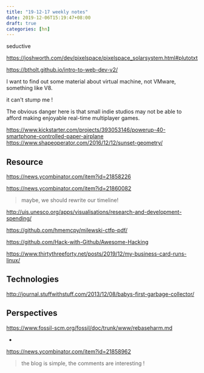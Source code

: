 ```yaml
---
title: "19-12-17 weekly notes"
date: 2019-12-06T15:19:47+08:00
draft: true
categories: [hn]
---
```


seductive

https://joshworth.com/dev/pixelspace/pixelspace_solarsystem.html#plutotxt

https://btholt.github.io/intro-to-web-dev-v2/

I want to find out some material about virtual machine, not VMware, something like V8.

it can't stump me !

The obvious danger here is that small indie studios may not be able to afford making enjoyable real-time multiplayer games.

https://www.kickstarter.com/projects/393053146/powerup-40-smartphone-controlled-paper-airplane
https://www.shapeoperator.com/2016/12/12/sunset-geometry/

## Resource
https://news.ycombinator.com/item?id=21858226

https://news.ycombinator.com/item?id=21860082
> maybe, we should rewrite our timeline!

http://uis.unesco.org/apps/visualisations/research-and-development-spending/


https://github.com/hmemcpy/milewski-ctfp-pdf/

https://github.com/Hack-with-Github/Awesome-Hacking

https://www.thirtythreeforty.net/posts/2019/12/my-business-card-runs-linux/

## Technologies
http://journal.stuffwithstuff.com/2013/12/08/babys-first-garbage-collector/

## Perspectives
https://www.fossil-scm.org/fossil/doc/trunk/www/rebaseharm.md

 - [](https://news.ycombinator.com/item?id=21859687)

https://news.ycombinator.com/item?id=21858962
> the blog is simple, the comments are interesting !



